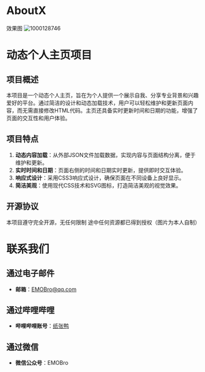 # AboutX

效果图
![1000128746](https://github.com/user-attachments/assets/857cf9d4-ccb1-47fb-af71-be786c8aeab7)

# 动态个人主页项目

## 项目概述
本项目是一个动态个人主页，旨在为个人提供一个展示自我、分享专业背景和兴趣爱好的平台。通过简洁的设计和动态加载技术，用户可以轻松维护和更新页面内容，而无需直接修改HTML代码。主页还具备实时更新时间和日期的功能，增强了页面的交互性和用户体验。

## 项目特点
1. **动态内容加载**：从外部JSON文件加载数据，实现内容与页面结构分离，便于维护和更新。
2. **实时时间和日期**：页面右侧的时间和日期实时更新，提供即时交互体验。
3. **响应式设计**：采用CSS3响应式设计，确保页面在不同设备上良好显示。
4. **简洁美观**：使用现代CSS技术和SVG图标，打造简洁美观的视觉效果。

## 开源协议
本项目遵守完全开源，无任何限制
途中任何资源都已得到授权（图片为本人自制）

# 联系我们

## 通过电子邮件
- **邮箱**：EMOBro@qq.com

## 通过哔哩哔哩
- **哔哩哔哩账号**：[纸张鸭](https://b23.tv/VNQ30kw)

## 通过微信
- **微信公众号**：EMOBro
